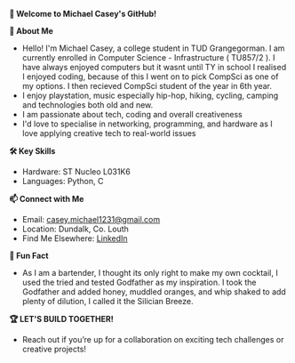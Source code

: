**👋 Welcome to Michael Casey's GitHub!**

**🚀 About Me**
  - Hello! I'm Michael Casey, a college student in TUD Grangegorman. I am currently enrolled in Computer Science - Infrastructure ( TU857/2 ).
    I have always enjoyed computers but it wasnt until TY in school I realised I enjoyed coding, because of this I went on to pick CompSci as
    one of my options. I then recieved CompSci student of the year in 6th year.
  - I enjoy playstation, music especially hip-hop, hiking, cycling, camping and technologies both old and new.
  - I am passionate about tech, coding and overall creativeness
  - I'd love to specialise in networking, programming, and hardware as I love applying creative tech to real-world issues

**🛠️ Key Skills**
  - Hardware: ST Nucleo L031K6
  - Languages: Python, C

**📫 Connect with Me**
  - Email: casey.michael1231@gmail.com
  - Location: Dundalk, Co. Louth
  - Find Me Elsewhere: [LinkedIn](https://www.linkedin.com/feed/)

**🍹 Fun Fact**
  - As I am a bartender, I thought its only right to make my own cocktail, I used the tried and tested Godfather as my inspiration.
    I took the Godfather and added honey, muddled oranges, and whip shaked to add plenty of dilution, I called it the Silician Breeze.
    
  
**🏆 LET'S BUILD TOGETHER!**
  - Reach out if you’re up for a collaboration on exciting tech challenges or creative projects!
